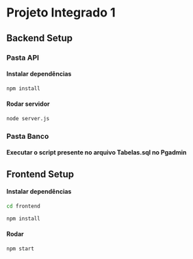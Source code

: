 # Projeto Integrado 1

## Backend Setup

### Pasta API

#### Instalar dependências
```sh
npm install 
```
#### Rodar servidor
```sh
node server.js
```

### Pasta Banco

#### Executar o script presente no arquivo Tabelas.sql no Pgadmin


## Frontend Setup

#### Instalar dependências
```sh
cd frontend 
```

```sh
npm install
```

#### Rodar

```sh
npm start
```

